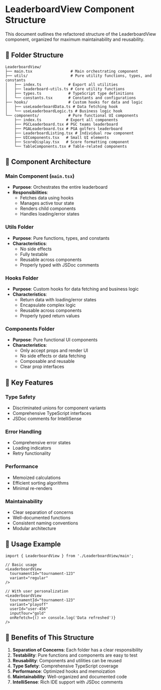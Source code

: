 # LeaderboardView Component Structure

This document outlines the refactored structure of the LeaderboardView component, organized for maximum maintainability and reusability.

## 📁 Folder Structure

```
LeaderboardView/
├── main.tsx                 # Main orchestrating component
├── utils/                   # Pure utility functions, types, and constants
│   ├── index.ts            # Export all utilities
│   ├── leaderboard-utils.ts # Core utility functions
│   ├── types.ts            # TypeScript type definitions
│   └── constants.tsx       # Constants and configurations
├── hooks/                  # Custom hooks for data and logic
│   ├── useLeaderboardData.ts # Data fetching hook
│   └── useLeaderboardLogic.ts # Business logic hook
└── components/             # Pure functional UI components
    ├── index.ts           # Export all components
    ├── PGCLeaderboard.tsx # PGC teams leaderboard
    ├── PGALeaderboard.tsx # PGA golfers leaderboard
    ├── LeaderboardListing.tsx # Individual row component
    ├── UIComponents.tsx   # Small UI elements
    ├── ScoreDisplay.tsx   # Score formatting component
    └── TableComponents.tsx # Table-related components
```

## 🎯 Component Architecture

### Main Component (`main.tsx`)

- **Purpose**: Orchestrates the entire leaderboard
- **Responsibilities**:
  - Fetches data using hooks
  - Manages active tour state
  - Renders child components
  - Handles loading/error states

### Utils Folder

- **Purpose**: Pure functions, types, and constants
- **Characteristics**:
  - No side effects
  - Fully testable
  - Reusable across components
  - Properly typed with JSDoc comments

### Hooks Folder

- **Purpose**: Custom hooks for data fetching and business logic
- **Characteristics**:
  - Return data with loading/error states
  - Encapsulate complex logic
  - Reusable across components
  - Properly typed return values

### Components Folder

- **Purpose**: Pure functional UI components
- **Characteristics**:
  - Only accept props and render UI
  - No side effects or data fetching
  - Composable and reusable
  - Clear prop interfaces

## 🔧 Key Features

### Type Safety

- Discriminated unions for component variants
- Comprehensive TypeScript interfaces
- JSDoc comments for IntelliSense

### Error Handling

- Comprehensive error states
- Loading indicators
- Retry functionality

### Performance

- Memoized calculations
- Efficient sorting algorithms
- Minimal re-renders

### Maintainability

- Clear separation of concerns
- Well-documented functions
- Consistent naming conventions
- Modular architecture

## 📝 Usage Example

```tsx
import { LeaderboardView } from './LeaderboardView/main';

// Basic usage
<LeaderboardView
  tournamentId="tournament-123"
  variant="regular"
/>

// With user personalization
<LeaderboardView
  tournamentId="tournament-123"
  variant="playoff"
  userId="user-456"
  inputTour="gold"
  onRefetch={() => console.log('Data refreshed')}
/>
```

## 🚀 Benefits of This Structure

1. **Separation of Concerns**: Each folder has a clear responsibility
2. **Testability**: Pure functions and components are easy to test
3. **Reusability**: Components and utilities can be reused
4. **Type Safety**: Comprehensive TypeScript coverage
5. **Performance**: Optimized hooks and memoization
6. **Maintainability**: Well-organized and documented code
7. **IntelliSense**: Rich IDE support with JSDoc comments
